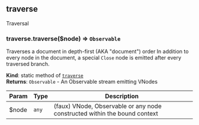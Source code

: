 <a name="module_traverse"></a>

## traverse
Traversal

<a name="module_traverse.traverse"></a>

### traverse.traverse($node) ⇒ <code>Observable</code>
Traverses a document in depth-first (AKA "document") orderIn addition to every node in the document, a special `Close` node is emitted after every traversed branch.

**Kind**: static method of [<code>traverse</code>](#module_traverse)  
**Returns**: <code>Observable</code> - An Observable stream emitting VNodes  

| Param | Type | Description |
| --- | --- | --- |
| $node | <code>any</code> | (faux) VNode, Observable or any node constructed within the bound context |

